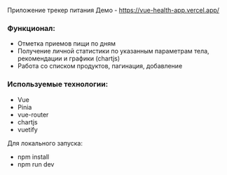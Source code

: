 Приложение трекер питания
Демо - https://vue-health-app.vercel.app/

### Функционал:

- Отметка приемов пищи по дням
- Получение личной статистики по указанным параметрам тела, рекомендации и графики (chartjs)
- Работа со списком продуктов, пагинация, добавление

### Используемые технологии:

- Vue
- Pinia
- vue-router
- chartjs
- vuetify

Для локального запуска:

- npm install
- npm run dev

